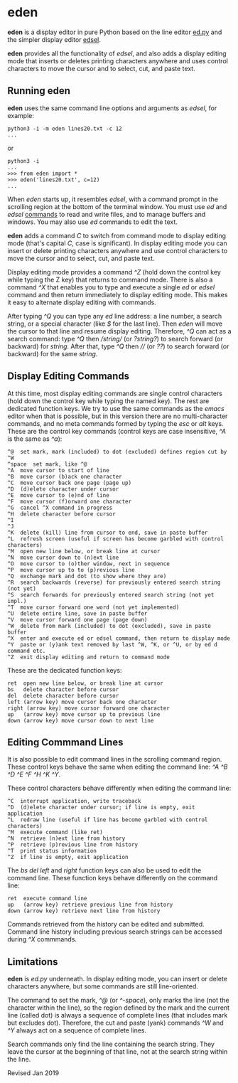 
eden
====

**eden** is a display editor in pure Python based on the line editor
  [ed.py](ed.md) and the simpler display editor [edsel](edsel.md).

**eden** provides all the functionality of *edsel*, and also adds a display
editing mode
that inserts or deletes printing characters anywhere and uses control characters
to move the cursor and to select, cut, and paste text.

## Running eden ##

**eden** uses the same command line options and arguments as *edsel*,
for example:

    python3 -i -m eden lines20.txt -c 12
    ...

or

    python3 -i
    ...
    >>> from eden import *
    >>> eden('lines20.txt', c=12)
    ...

When *eden* starts up, it resembles *edsel*, with a command prompt in the
scrolling region at the bottom of the terminal window.   You must
use *ed* and *edsel* [commands](ed.txt) to read and write files, and to manage
buffers and windows. You may also use *ed* commands to edit the text.

**eden** adds a command *C* to switch from command mode to display editing mode
(that's capital *C*, case is significant).  In display editing mode you can
insert or delete printing characters anywhere and use control characters
to move the cursor and to select, cut, and paste text.

Display editing mode provides a command
*^Z* (hold down the control key while typing the Z key) that
returns to command mode.  There is also a command *^X* that enables you
to type and execute a single *ed* or *edsel* command and then return immediately
to display editing mode.  This makes it easy to alternate display editing with
commands.

After typing *^Q* you can type any *ed* line address: a line number, a search string,
or a special character (like *$* for the last line).  Then *eden* will move
the cursor to that line and resume display editing.  Therefore, *^Q* can act
as a search command: type *^Q* then */string/* (or *?string?*) to search forward
(or backward) for *string*.  After that, type *^Q* then *//* (or *??*) to search
forward (or backward) for the same *string*.

## Display Editing Commands ##

At this time, most display editing commands are single control characters
(hold down the control key while typing the named key).  The rest are dedicated
function keys.  We try to use the
same commands as the *emacs* editor when that is possible, but in this version
there are no multi-character commands, and no meta commands
formed by typing the *esc* or *alt* keys.   These are the control key commands
(control keys are case insensitive, *^A* is the same as *^a*):

    ^@  set mark, mark (included) to dot (excluded) defines region cut by ^W
    ^space  set mark, like ^@
    ^A  move cursor to start of line
    ^B  move cursor (b)ack one character
    ^C  move cursor back one page (page up)
    ^D  (d)elete character under cursor
    ^E  move cursor to (e)nd of line
    ^F  move cursor (f)orward one character
    ^G  cancel ^X command in progress
    ^H  delete character before cursor
    ^I
    ^J
    ^K  delete (kill) line from cursor to end, save in paste buffer
    ^L  refresh screen (useful if screen has become garbled with control characters)
    ^M  open new line below, or break line at cursor
    ^N  move cursor down to (n)ext line
    ^O  move cursor to (o)ther window, next in sequence
    ^P  move cursor up to to (p)revious line
    ^Q  exchange mark and dot (to show where they are)
    ^R  search backwards (reverse) for previously entered search string (not yet)
    ^S  search forwards for previously entered search string (not yet impl.)
    ^T  move cursor forward one word (not yet implemented)
    ^U  delete entire line, save in paste buffer
    ^V  move cursor forward one page (page down)
    ^W  delete from mark (included) to dot (excluded), save in paste buffer
    ^X  enter and execute ed or edsel command, then return to display mode
    ^Y  paste or (y)ank text removed by last ^W, ^K, or ^U, or by ed d command etc.
    ^Z  exit display editing and return to command mode

These are the dedicated function keys:

    ret  open new line below, or break line at cursor
    bs   delete character before cursor
    del  delete character before cursor
    left (arrow key) move cursor back one character
    right (arrow key) move cursor forward one character
    up   (arrow key) move cursor up to previous line
    down (arrow key) move cursor down to next line

## Editing Commmand Lines ##

It is also possible to edit command lines in the scrolling command region.
These control keys behave the same when editing the command line: *^A ^B ^D
^E ^F ^H ^K ^Y*.

These control characters behave differently when editing the command line:

    ^C  interrupt application, write traceback
    ^D  (d)elete character under cursor; if line is empty, exit application
    ^L  redraw line (useful if line has become garbled with control characters)
    ^M  execute command (like ret)
    ^N  retrieve (n)ext line from history
    ^P  retrieve (p)revious line from history
    ^T  print status information
    ^Z  if line is empty, exit application

The *bs del left* and *right* function keys can also be used to edit the command
line.  These function keys  behave differently on the command line:

    ret  execute command line
    up   (arrow key) retrieve previous line from history
    down (arrow key) retrieve next line from history

Commands retrieved from the history
can be edited and submitted.   Command line history including previous
search strings can be accessed during *^X* commmands.

## Limitations ##

**eden** is *ed.py* underneath.  In display editing mode, you can insert or
delete characters anywhere, but some commands are still line-oriented.

The command to set the mark, *^@* (or *^-space*), only marks the line
(not the character within the line), so the region defined by the mark and
the current line (called dot) is always a sequence of complete lines (that
includes mark but excludes dot).   Therefore, the cut and paste (yank) commands
*^W* and *^Y* always act on a sequence of complete lines.

Search commands only find the line containing the search string.  They
leave the cursor at the beginning of that line, not at the search string
within the line.

Revised Jan 2019

